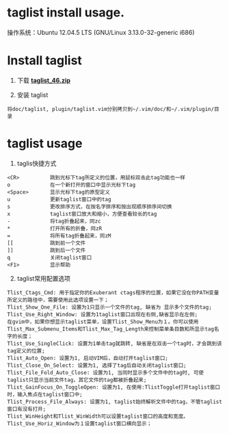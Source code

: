 <h1> taglist install usage. </h1>
操作系统：Ubuntu 12.04.5 LTS (GNU/Linux 3.13.0-32-generic i686)  

# Install taglist
1. 下载 **[taglist_46.zip](https://www.vim.org/scripts/download_script.php?src_id=19574)**  

2. 安装 taglist
```
将doc/taglist, plugin/taglist.vim分别拷贝到~/.vim/doc/和~/.vim/plugin/目录
```

# taglist usage
1. taglis快捷方式
```
<CR>          跳到光标下tag所定义的位置，用鼠标双击此tag功能也一样
o             在一个新打开的窗口中显示光标下tag
<Space>       显示光标下tag的原型定义
u             更新taglist窗口中的tag
s             更改排序方式，在按名字排序和按出现顺序排序间切换
x             taglist窗口放大和缩小，方便查看较长的tag
-             将tag折叠起来，同zc
*             打开所有的折叠，同zR
=             将所有tag折叠起来，同zM
[[            跳到前一个文件
]]            跳到后一个文件
q             关闭taglist窗口
<F1>          显示帮助
```

2. taglist常用配置选项
```
Tlist_Ctags_Cmd: 用于指定你的Exuberant ctags程序的位置，如果它没在你PATH变量所定义的路径中，需要使用此选项设置一下；
Tlist_Show_One_File: 设置为1只显示一个文件的tag, 缺省为 显示多个文件的tag;
Tlist_Use_Right_Window: 设置为1taglist窗口出现在右侧,缺省显示在左侧;
在gvim中，如果你想显示taglist菜单，设置Tlist_Show_Menu为１。你可以使用Tlist_Max_Submenu_Items和Tlist_Max_Tag_Length来控制菜单条目数和所显示tag名字的长度；
Tlist_Use_SingleClick: 设置为1单击tag就跳转, 缺省是在双击一个tag时，才会跳到该tag定义的位置;
Tlist_Auto_Open: 设置为1, 启动VIM后，自动打开taglist窗口;
Tlist_Close_On_Select: 设置为1, 选择了tag后自动关闭taglist窗口;
Tlist_File_Fold_Auto_Close: 设置为1, 当同时显示多个文件中的tag时, 可使taglist只显示当前文件tag，其它文件的tag都被折叠起来;
Tlist_GainFocus_On_ToggleOpen: 设置为1, 在使用:TlistToggle打开taglist窗口时，输入焦点在taglist窗口中;
Tlist_Process_File_Always: 设置为1, taglist始终解析文件中的tag，不管taglist窗口有没有打开;
Tlist_WinHeight和Tlist_WinWidth可以设置taglist窗口的高度和宽度。Tlist_Use_Horiz_Window为１设置taglist窗口横向显示；
```


